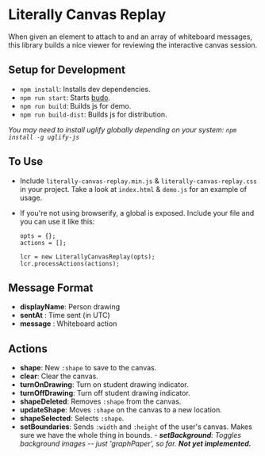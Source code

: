# Literally Canvas Replay

When given an element to attach to and an array of whiteboard messages, this library builds a nice viewer for reviewing
the interactive canvas session.

## Setup for Development

- `npm install`: Installs dev dependencies.
- `npm run start`: Starts [budo](https://github.com/mattdesl/budo).
- `npm run build`: Builds js for demo.
- `npm run build-dist`: Builds js for distribution.

*You may need to install uglify globally depending on your system: `npm install -g uglify-js`*

## To Use

- Include `literally-canvas-replay.min.js` & `literally-canvas-replay.css` in your project. Take a look at `index.html` & `demo.js` for an example of usage.

- If you're not using browserify, a global is exposed. Include your file and you can use it like this:
  ```
  opts = {};
  actions = [];

  lcr = new LiterallyCanvasReplay(opts);
  lcr.processActions(actions);
  ```

## Message Format

- __displayName__: Person drawing
- __sentAt__ : Time sent (in UTC)
- __message__ : Whiteboard action

## Actions

- __shape__: New `:shape` to save to the canvas.
- __clear__: Clear the canvas.
- __turnOnDrawing__: Turn on student drawing indicator.
- __turnOffDrawing__: Turn off student drawing indicator.
- __shapeDeleted__: Removes `:shape` from the canvas.
- __updateShape__: Moves `:shape` on the canvas to a new location.
- __shapeSelected__: Selects `:shape`.
- __setBoundaries__: Sends `:width` and `:height` of the user's canvas. Makes sure we have the whole thing in bounds.
*- __setBackground__: Toggles background images -- just 'graphPaper', so far. __Not yet implemented.__*

